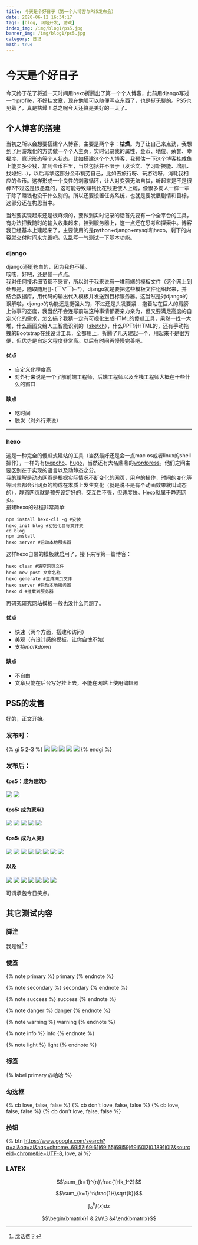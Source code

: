 ```yaml
---
title: 今天是个好日子（第一个人博客与PS5发布会）
date: 2020-06-12 16:34:17
tags: [blog, 网站开发, 游戏]
index_img: /img/blog1/ps5.jpg
banner_img: /img/blog1/ps5.jpg
category: 日记
math: true
---
```


# 今天是个好日子

今天终于花了将近一天时间用hexo折腾出了第一个个人博客，此前用django写过一个profile，不好挂文章，现在勉强可以随便写点东西了，也是挺无聊的。PS5也见着了，真是枯燥！总之呢今天还算是美好的一天了。

## 个人博客的搭建

当初之所以会想要搭建个人博客，主要是两个字：**枯燥**。为了让自己来点劲，我想到了用游戏化的方式做一个个人主页，实时记录我的属性、金币、地位、荣誉、幸福度、意识形态等个人状态。比如搭建这个个人博客，我预估一下这个博客挂咸鱼上能卖多少钱，加到金币栏里，当然包括并不限于（发论文、学习新技能、增肌、找媳妇...），以后再拿这部分金币犒劳自己，比如去旅行呀、玩游戏呀，消耗我相应的金币。这样形成一个良性的刺激循环，让人对变强无法自拔，听起来是不是很棒?不过这是很愚蠢的，这可能导致赚钱比花钱更使人上瘾，像很多商人一样一辈子除了赚钱也没干什么别的。所以还要设置任务系统，也就是要发展剧情和目标，这部分还在构思当中。

当然要实现起来还是很麻烦的，要做到实时记录的话首先要有一个全平台的工具，有办法把我随时的输入收集起来，挂到服务器上，这一点还在思考和探索中。博客我已经基本上建起来了，主要使用的是python+django+mysql和hexo，剩下的内容就交付时间来完善吧。先乱写一气测试一下基本功能。

### django

django还挺苍白的，因为我也不懂。  
咳咳，好吧，还是懂一点点。  
我对任何技术细节都不感冒，所以对于我来说有一堆前端的模板文件（这个网上到处都是，随取随用[]~(￣▽￣)~*），django就是要把这些模板文件组织起来，并结合数据库，用代码的输出代入模板并发送到目标服务器。这当然是对django的误解啦，django的功能还是挺强大的，不过还是头发要紧...
抱着站在巨人的肩膀上做事的态度，我当然不会连写前端这种事情都要亲力亲为，但又要满足高度的自定义化的需求，怎么搞？我猜一定有可视化生成HTML的傻瓜工具，果然一找一大堆，什么画图交给人工智能识别的（[sketch](https://github.com/ashnkumar/sketch-code)），什么PPT转HTML的，还有手动拖拽的Bootstrap在线设计工具，全都用上，折腾了几天建起一个，用起来不是很方便，但优势是自定义程度非常高。以后有时间再慢慢完善吧。  

#### 优点
* 自定义化程度高
* 对外行来说是一个了解前端工程师，后端工程师以及全栈工程师大概在干些什么的窗口

#### 缺点
* 吃时间
* 脱发（对外行来说）

***

### hexo

这是一种完全的傻瓜式建站的工具（当然最好还是会一点mac os或者linux的shell操作），一样的有[tyepcho](http://typecho.org/)、[hugo](https://gohugo.io/)，当然还有大名鼎鼎的[wordpress](https://zh-cn.wordpress.com/)。他们之间主要区别在于实现的语言以及动静态之分。  
我的理解是动态网页是根据实际情况不断变化的网页，用户的操作，时间的变化等等因素都会让网页的构成在本质上发生变化（就是说不是有个动画效果就叫动态的），静态网页就是预先设定好的，交互性不强，但速度快。Hexo就属于静态网页。  
搭建hexo的过程非常简单:
```
npm install hexo-cli -g #安装
hexo init blog #初始化目标文件夹
cd blog
npm install 
hexo server #启动本地服务器
```
这样hexo自带的模板就启用了，接下来写第一篇博客：
```
hexo clean #清空网页文件
hexo new post 文章名称
hexo generate #生成网页文件
hexo server #启动本地服务器
hexo d #挂载到服务器
```
再研究研究网站模板一般也没什么问题了。

#### 优点
* 快速（两个方面，搭建和访问）
* 美观（有设计感的模板，让你自愧不如）
* 支持*markdown*

#### 缺点
* 不自由
* 文章只能在后台写好挂上去，不能在网站上使用编辑器

## PS5的发售

好的，正文开始。

### 发布时：

{% gi 5 2-3 %}
  ![](/img/blog1/a277984fa5c41f3.png)
  ![](/img/blog1/ps5.jpg)
  ![](/img/blog1/62434a71d4dbc652.jpg)
  ![](/img/blog1/49038bd76cbc3ed5.jpg)
  ![](/img/blog1/-632627e15a58de76.png)
{% endgi %}

### 发布后：

#### 《ps5：成为建筑》

![](/img/blog1/-3a4579bd2044f18a.jpg)
![](/img/blog1/-104c4b4b66a4ede1.jpg)

#### 《ps5: 成为家电》

![](/img/blog1/-1397bac3e9d5776d.jpg)
![](/img/blog1/7fa018845b3b407a.jpg)
![](/img/blog1/-30e88864737d73c2.jpg)
![](/img/blog1/-29e30387a80f5d14.jpg)
![](/img/blog1/-5923be777565fbaa.jpg)

#### 《ps5: 成为人类》

![](/img/blog1/-51bc01295718b08d.jpg)
![](/img/blog1/-ba8acff820214ac.jpg)
![](/img/blog1/6dd86bc98413f9e4.jpg)
![](/img/blog1/100a6677be60e2c6.jpg)
![](/img/blog1/-2549cf09b94938ae.jpg)
![](/img/blog1/5276fedd04efb39d.jpg)
![](/img/blog1/5f0566b6f19d5ee1.jpg)
![](/img/blog1/-22118611c2caba9e.jpg)

#### 以及

![](/img/blog1/-2fcab3a085eb5db3.jpg)
![](/img/blog1/4ee28d28052770f6.jpg)
![](/img/blog1/5cd5e88b3a46a8f3.jpg)
![](/img/blog1/460e91f99601b0d8.jpg)
![](/img/blog1/-18cf554d112ac106.jpg)
![](/img/blog1/-15021fa02a8461f4.jpg)
![](/img/blog1/6e6409a6fabe406b.jpg)

可谓承包今日笑点。

## 其它测试内容

### 脚注
我是谁[^1]？
[^1]: 沈话费？

### 便签

{% note primary %}
primary 
{% endnote %}

{% note secondary %}
secondary 
{% endnote %}

{% note success %}
success 
{% endnote %}

{% note danger %}
danger 
{% endnote %}

{% note warning %}
warning 
{% endnote %}

{% note info %}
info 
{% endnote %}

{% note light %}
light 
{% endnote %}

### 标签

{% label primary @哈哈  %}

### 勾选框

{% cb love, false, false %}
{% cb don't love, false, false %}
{% cb love, false, false %}
{% cb don't love, false, false %}

### 按钮

{% btn https://www.google.com/search?q=ai&oq=ai&aqs=chrome..69i57j69i61j69i65j69i59j69i60l2j0.1891j0j7&sourceid=chrome&ie=UTF-8, love, ai %}

### LATEX

<script type="text/javascript" src="http://cdn.mathjax.org/mathjax/latest/MathJax.js?config=default"></script>

$$\sum_{k=1}^{n}\frac{1}{k_1^2}$$

$$\sum_{k=1}^n\frac{1}{\sqrt{k}}$$

$$\int_a^b f(x)dx$$

$$\begin{bmatrix}1 & 2\\\\3 &4\end{bmatrix}$$
